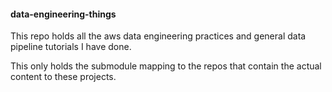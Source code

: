#### data-engineering-things
This repo holds all the aws data engineering practices and general data pipeline tutorials I have done.


This only holds the submodule mapping to the repos that contain the actual content to these projects. 
